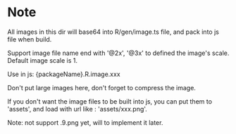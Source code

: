 # Note


All images in this dir will base64 into R/gen/image.ts file, and pack into js file when build. 

Support image file name end with '@2x', '@3x' to defined the image's scale. Default image scale is 1.

Use in js: {packageName}.R.image.xxx

Don't put large images here, don't forget to compress the image.

If you don't want the image files to be built into js, you can put them to 'assets', and load with url like : 'assets/xxx.png'.

Note: not support .9.png yet, will to implement it later.
